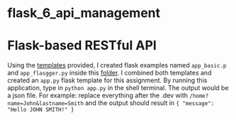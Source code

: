 # flask_6_api_management

# Flask-based RESTful API
Using the [templates](https://github.com/hantswilliams/HHA_504_2023/tree/main/WK6/code/flask) provided, I created flask examples named `app_basic.p` and `app_flasgger.py` inside this [folder](https://github.com/EugeneHsiung/flask_6_api_management/tree/main/examples.py). I combined both templates and created an `app.py` flask template for this assignment. By running this application, type in `python app.py` in the shell terminal. The output would be a json file. For example: replace everything after the .dev with `/home?name=John&lastname=Smith` and the output should result in `{
  "message": "Hello JOHN SMITH!"
}`
